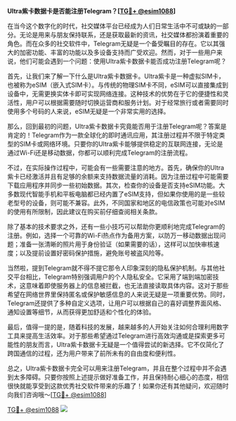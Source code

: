 **Ultra紫卡数据卡是否能注册Telegram？[[TG💪+ @esim1088](https://t.me/s/esim1088)]**

在当今这个数字化的时代，社交媒体平台已经成为人们日常生活中不可或缺的一部分。无论是用来与朋友保持联系，还是获取最新的资讯，社交媒体都扮演着重要的角色。而在众多的社交软件中，Telegram无疑是一个备受瞩目的存在。它以其强大的加密功能、丰富的功能以及多设备支持而广受欢迎。然而，对于一些用户来说，他们可能会遇到一个问题：使用Ultra紫卡数据卡能否成功注册Telegram呢？

首先，让我们来了解一下什么是Ultra紫卡数据卡。Ultra紫卡是一种虚拟SIM卡，也被称为eSIM（嵌入式SIM卡）。与传统的物理SIM卡不同，eSIM可以直接集成到设备中，无需更换实体卡即可实现网络连接。这种技术的优势在于它的便捷性和灵活性，用户可以根据需要随时切换运营商和服务计划。对于经常旅行或者需要同时使用多个号码的人来说，eSIM无疑是一个非常实用的选择。

那么，回到最初的问题，Ultra紫卡数据卡究竟能否用于注册Telegram呢？答案是肯定的！Telegram作为一款全球化的即时通讯应用，其注册过程并不限于特定类型的SIM卡或网络环境。只要你的Ultra紫卡能够提供稳定的互联网连接，无论是通过Wi-Fi还是移动数据，你都可以顺利完成Telegram的注册流程。

不过，在实际操作过程中，可能会有一些需要注意的地方。首先，确保你的Ultra紫卡已经激活并且有足够的余额来支持数据流量的消耗。因为注册过程中可能需要下载应用程序并同步一些初始数据。其次，检查你的设备是否支持eSIM功能。大多数现代智能手机和平板电脑都已经内置了eSIM支持，但如果你使用的是一些较老型号的设备，则可能不兼容。此外，不同国家和地区的电信政策也可能对eSIM的使用有所限制，因此建议在购买前仔细查阅相关条款。

除了基本的技术要求之外，还有一些小技巧可以帮助你更顺利地完成Telegram的注册。例如，选择一个可靠的Wi-Fi热点作为备用方案，以防万一移动数据出现问题；准备一张清晰的照片用于身份验证（如果需要的话），这样可以加快审核速度；以及提前设置好密码保护措施，避免账号被盗风险等。

当然啦，提到Telegram就不得不提它那令人印象深刻的隐私保护机制。与其他社交平台相比，Telegram特别强调用户的个人隐私安全。它采用了端到端加密技术，这意味着即使服务器上的信息被拦截，也无法直接读取具体内容。这对于那些希望在网络世界里保持匿名或保护敏感信息的人来说无疑是一项重要优势。同时，Telegram还提供了多种自定义选项，让用户可以根据自己的喜好调整界面风格、通知设置等细节，从而获得更加舒适和个性化的体验。

最后，值得一提的是，随着科技的发展，越来越多的人开始关注如何合理利用数字工具来提高生活效率。对于那些希望通过Telegram进行高效沟通或是探索更多可能性的朋友而言，Ultra紫卡数据卡无疑是一个值得尝试的新选择。它不仅简化了跨国通信的过程，还为用户带来了前所未有的自由度和便利性。

总之，Ultra紫卡数据卡完全可以用来注册Telegram，并且在整个过程中并不会遇到太多障碍。只要你按照上述提示做好准备工作，并且保持耐心细心的态度，相信很快就能享受到这款优秀社交软件带来的乐趣了！如果你还有其他疑问，欢迎随时向我们咨询哦～[[TG💪+ @esim1088](https://t.me/s/esim1088)]

[TG💪+ @esim1088](https://t.me/s/esim1088) ![](https://i.postimg.cc/4NQfJmqS/Snipaste-2025-05-13-00-14-12.png)